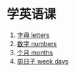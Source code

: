 # 学英语课

1. [字母 letters](letters.md)
1. [数字 numbers](numbers.md)
1. [个月 months](months.md)
1. [周日子 week days](week.md)

